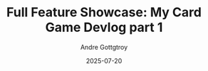 ---
id: 101
title: "Full Feature Showcase: My Card Game Devlog part 1"
date: "2025-07-20"
author: "Andre Gottgtroy"
tags: ["Devlog", "Card Game", "Systems Design", "Unity"]
featured: true
series: "Card Game Devlog"
part: 1
content:
  - type: paragraph
    text: "This post is a complete demonstration of all the features available in the blog. You can use this file as a template for your own posts! This new system allows for a flexible arrangement of content, letting me place images, videos, and galleries exactly where they make the most sense in the article."
  - type: heading
    text: "Single Image Example"
  - type: image
    src: "/ravenhill_image.png"
    alt: "Concept art for a powerful spell card from Ravenhill."
  - type: heading
    text: "Video Demonstration"
  - type: video
    videoId: "oq9raTB9cHM"
    alt: "YouTube trailer for the game Ravenhill."
  - type: heading
    text: "Screenshot Gallery"
  - type: gallery
    screenshots:
      - "https://placehold.co/1600x900/18181b/8b5cf6?text=Card+Gallery+1"
      - "https://placehold.co/1600x900/18181b/8b5cf6?text=Card+Gallery+2"
      - "https://placehold.co/1600x900/18181b/8b5cf6?text=Card+Gallery+3"
    alt: "A gallery showing various in-game screenshots."
  - type: heading
    text: "Other Formatting Options"
  - type: list
    items:
      - "<strong>Prototyping:</strong> The first and most crucial step."
      - "<strong>Art & Assets:</strong> Creating the visual style of the game."
      - "<em>Systems Design:</em> Building the core rules and mechanics."
  - type: blockquote
    text: "This new content system provides the flexibility I need to write truly engaging devlogs."
---